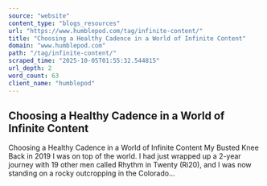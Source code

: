 ```yaml
---
source: "website"
content_type: "blogs_resources"
url: "https://www.humblepod.com/tag/infinite-content/"
title: "Choosing a Healthy Cadence in a World of Infinite Content"
domain: "www.humblepod.com"
path: "/tag/infinite-content/"
scraped_time: "2025-10-05T01:55:32.544815"
url_depth: 2
word_count: 63
client_name: "humblepod"
---
```


## Choosing a Healthy Cadence in a World of Infinite Content

Choosing a Healthy Cadence in a World of Infinite Content My Busted Knee Back in 2019 I was on top of the world. I had just wrapped up a 2-year journey with 19 other men called Rhythm in Twenty (Ri20), and I was now standing on a rocky outcropping in the Colorado...